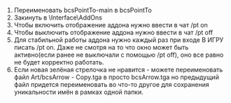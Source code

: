 1. Переименовать bcsPointTo-main в bcsPointTo
2. Закинуть в \Interface\AddOns
3. Чтобы включить отображение аддона нужно ввести в чат /pt on
4. Чтобы выключить отображение аддона нужно ввести в чат /pt off
5. Для стабильной работы аддона нужно каждый раз при входе В ИГРУ писать /pt on. Даже не смотря на то что окно может быть активно(если ранее не выключали с помощью /pt off), оно все равно не будет корректно работать.
6. Если новая зелёная стрелочка не нравится - можете переименовать файл Art/bcsArrow - Copy.tga в просто bcsArrow.tga но предыдущий файл придется переименовать во что-то другое для сохранения уникальности имён в рамках одной папки.
